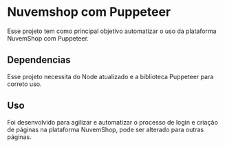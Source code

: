 # Nuvemshop com Puppeteer

Esse projeto tem como principal objetivo automatizar o uso da plataforma NuvemShop com Puppeteer.

## Dependencias

Esse projeto necessita do Node atualizado e a biblioteca Puppeteer para correto uso.

## Uso

Foi desenvolvido para agilizar e automatizar o processo de login e criação de páginas na plataforma NuvemShop, pode ser alterado para outras páginas.

